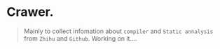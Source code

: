 # Crawer. 
> Mainly to collect infomation about `compiler` and `Static annalysis` from `Zhihu` and `Github`. Working on it....

